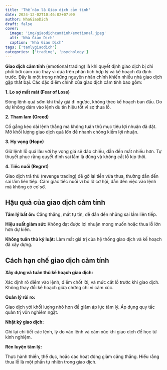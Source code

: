 ```yaml
---
title: 'Thế nào là Giao dịch cảm tính'
date: 2024-12-02T10:46:02+07:00
author: NhaGiaoDich
draft: false
cover:
  image: 'img/giaodichcamtinh/emotional.jpeg'
  alt: 'Nhà Giao Dịch'
  caption: 'Nhà Giao Dịch'
tags: ['tamlygiaodich']
categories: ['trading', 'psychology']
---
```


**Giao dịch cảm tính** (emotional trading) là khi quyết định giao dịch bị chi phối bởi cảm xúc thay vì dựa trên phân tích hợp lý và kế hoạch đã định trước. Đây là một trong những nguyên nhân chính khiến nhiều nhà giao dịch gặp thất bại. Các đặc điểm chính của giao dịch cảm tính bao gồm:

**1. Lo sợ mất mát (Fear of Loss)**

Đóng lệnh quá sớm khi thấy giá đi ngược, không theo kế hoạch ban đầu.
Do dự không dám vào lệnh dù tín hiệu tốt vì sợ thua lỗ.

**2. Tham lam (Greed)**

Cố gắng kéo dài lệnh thắng mà không tuân thủ mục tiêu lợi nhuận đã đặt.
Mở khối lượng giao dịch quá lớn để nhanh chóng kiếm lợi nhuận.

**3. Hy vọng (Hope)**

Giữ lệnh lỗ quá lâu với hy vọng giá sẽ đảo chiều, dẫn đến mất nhiều hơn.
Tự thuyết phục rằng quyết định sai lầm là đúng và không cắt lỗ kịp thời.

**4. Tiếc nuối (Regret)**

Giao dịch trả thù (revenge trading) để gỡ lại tiền vừa thua, thường dẫn đến sai lầm liên tiếp.
Cảm giác tiếc nuối vì bỏ lỡ cơ hội, dẫn đến việc vào lệnh mà không có cơ sở.

## Hậu quả của giao dịch cảm tính

**Tâm lý bất ổn:** Căng thẳng, mất tự tin, dễ dẫn đến những sai lầm liên tiếp.

**Hiệu suất giảm sút:** Không đạt được lợi nhuận mong muốn hoặc thua lỗ lớn hơn dự kiến.

**Không tuân thủ kỷ luật:** Làm mất giá trị của hệ thống giao dịch và kế hoạch đã xây dựng.

## Cách hạn chế giao dịch cảm tính

**Xây dựng và tuân thủ kế hoạch giao dịch:**

Xác định rõ điểm vào lệnh, điểm chốt lời, và mức cắt lỗ trước khi giao dịch.
Không thay đổi kế hoạch giữa chừng chỉ vì cảm xúc.

**Quản lý rủi ro:**

Giao dịch với khối lượng nhỏ hơn để giảm áp lực tâm lý.
Áp dụng quy tắc quản trị vốn nghiêm ngặt.

**Nhật ký giao dịch:**

Ghi lại chi tiết các lệnh, lý do vào lệnh và cảm xúc khi giao dịch để học từ kinh nghiệm.

**Rèn luyện tâm lý:**

Thực hành thiền, thể dục, hoặc các hoạt động giảm căng thẳng.
Hiểu rằng thua lỗ là một phần tự nhiên trong giao dịch.
